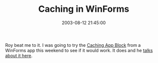 ﻿---
layout: post
title: "Caching in WinForms"
comments: false
date: 2003-08-12 21:45:00
categories:
 - Technology
subtext-id: dbaea441-4622-44c9-8ade-a07aa58c84c8
alias: /blog/Caching-in-WinForms.aspx
---


Roy beat me to it. I was going to try the [Caching App Block](http://msdn.microsoft.com/library/default.asp?url=/library/en-us/dnpag/html/CachingBlock.asp) from a WinForms app this weekend to see if it would work. It does and he [talks about it here](http://weblogs.asp.net/rosherove/posts/23813.aspx).
